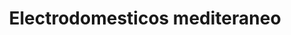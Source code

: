 ---
title: "Electrodomesticos mediteraneo"
url: /roquetas-de-mar/electrodomesticos-mediteraneo/
shop: Gebrauchtwaren
---